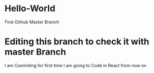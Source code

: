 # Hello-World
First Github Master Branch


Editing this branch to check it with master Branch
=======
I am Commiting for first time
I am going to Code in React from now on
